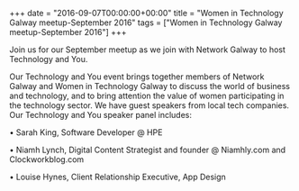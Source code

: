 +++
date = "2016-09-07T00:00:00+00:00"
title = "Women in Technology Galway meetup-September 2016"
tags = ["Women in Technology Galway meetup-September 2016"]
+++

Join us for our September meetup as we join with Network Galway to host Technology and You.

Our Technology and You event brings together members of Network Galway and Women in Technology Galway to discuss the world of business and technology, and to bring attention the value of women participating in the technology sector. We have guest speakers from local tech companies. Our Technology and You speaker panel includes:

• Sarah King, Software Developer @ HPE

• Niamh Lynch, Digital Content Strategist and founder @ Niamhly.com and Clockworkblog.com

•  Louise Hynes, Client Relationship Executive, App Design
